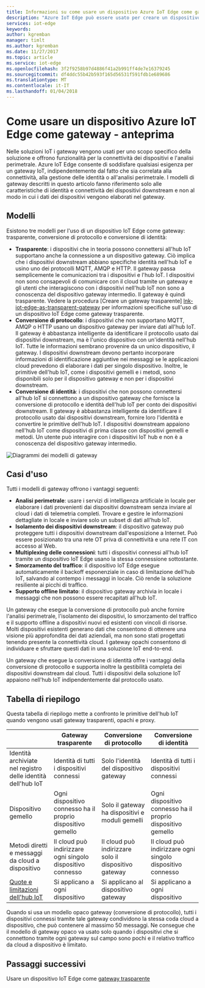 ```yaml
---
title: Informazioni su come usare un dispositivo Azure IoT Edge come gateway per altri dispositivi | Microsoft Docs
description: "Azure IoT Edge può essere usato per creare un dispositivo gateway trasparente, opaco o proxy che invia i dati da più dispositivi downstream al cloud o li elabora in locale."
services: iot-edge
keywords: 
author: kgremban
manager: timlt
ms.author: kgremban
ms.date: 11/27/2017
ms.topic: article
ms.service: iot-edge
ms.openlocfilehash: 3f2f9258b97d4886f41a2b991ff4de7e16379245
ms.sourcegitcommit: df4ddc55b42b593f165d56531f591fdb1e689686
ms.translationtype: MT
ms.contentlocale: it-IT
ms.lasthandoff: 01/04/2018
---
```

# <a name="how-an-iot-edge-device-can-be-used-as-a-gateway---preview"></a>Come usare un dispositivo Azure IoT Edge come gateway - anteprima

Nelle soluzioni IoT i gateway vengono usati per uno scopo specifico della soluzione e offrono funzionalità per la connettività dei dispositivi e l'analisi perimetrale. Azure IoT Edge consente di soddisfare qualsiasi esigenza per un gateway IoT, indipendentemente dal fatto che sia correlata alla connettività, alla gestione delle identità o all'analisi perimetrale. I modelli di gateway descritti in questo articolo fanno riferimento solo alle caratteristiche di identità e connettività dei dispositivi downstream e non al modo in cui i dati dei dispositivi vengono elaborati nel gateway.

## <a name="patterns"></a>Modelli
Esistono tre modelli per l'uso di un dispositivo IoT Edge come gateway: trasparente, conversione di protocollo e conversione di identità:
* **Trasparente**: i dispositivi che in teoria possono connettersi all'hub IoT supportano anche la connessione a un dispositivo gateway. Ciò implica che i dispositivi downstream abbiano specifiche identità nell'hub IoT e usino uno dei protocolli MQTT, AMQP e HTTP. Il gateway passa semplicemente le comunicazioni tra i dispositivi e l'hub IoT. I dispositivi non sono consapevoli di comunicare con il cloud tramite un gateway e gli utenti che interagiscono con i dispositivi nell'hub IoT non sono a conoscenza del dispositivo gateway intermedio. Il gateway è quindi trasparente. Vedere la procedura [Creare un gateway trasparente] [ lnk-iot-edge-as-transparent-gateway] per informazioni specifiche sull'uso di un dispositivo IoT Edge come gateway trasparente.
* **Conversione di protocollo**: i dispositivi che non supportano MQTT, AMQP o HTTP usano un dispositivo gateway per inviare dati all'hub IoT. Il gateway è abbastanza intelligente da identificare il protocollo usato dai dispositivi downstream, ma è l'unico dispositivo con un'identità nell'hub IoT. Tutte le informazioni sembrano provenire da un unico dispositivo, il gateway. I dispositivi downstream devono pertanto incorporare informazioni di identificazione aggiuntive nei messaggi se le applicazioni cloud prevedono di elaborare i dati per singolo dispositivo. Inoltre, le primitive dell'hub IoT, come i dispositivi gemelli e i metodi, sono disponibili solo per il dispositivo gateway e non per i dispositivi downstream.
* **Conversione di identità**: i dispositivi che non possono connettersi all'hub IoT si connettono a un dispositivo gateway che fornisce la conversione di protocollo e identità dell'hub IoT per conto dei dispositivi downstream. Il gateway è abbastanza intelligente da identificare il protocollo usato dai dispositivi downstream, fornire loro l'identità e convertire le primitive dell'hub IoT. I dispositivi downstream appaiono nell'hub IoT come dispositivi di prima classe con dispositivi gemelli e metodi. Un utente può interagire con i dispositivi IoT hub e non è a conoscenza del dispositivo gateway intermedio.

![Diagrammi dei modelli di gateway][1]

## <a name="use-cases"></a>Casi d'uso
Tutti i modelli di gateway offrono i vantaggi seguenti:
* **Analisi perimetrale**: usare i servizi di intelligenza artificiale in locale per elaborare i dati provenienti dai dispositivi downstream senza inviare al cloud i dati di telemetria completi. Trovare e gestire le informazioni dettagliate in locale e inviare solo un subset di dati all'hub IoT. 
* **Isolamento dei dispositivi downstream**: il dispositivo gateway può proteggere tutti i dispositivi downstream dall'esposizione a Internet. Può essere posizionato tra una rete OT priva di connettività e una rete IT con accesso al Web. 
* **Multiplexing delle connessioni**: tutti i dispositivi connessi all'hub IoT tramite un dispositivo IoT Edge usano la stessa connessione sottostante.
* **Smorzamento del traffico**: il dispositivo IoT Edge esegue automaticamente il backoff esponenziale in caso di limitazione dell'hub IoT, salvando al contempo i messaggi in locale. Ciò rende la soluzione resiliente ai picchi di traffico.
* **Supporto offline limitato**: il dispositivo gateway archivia in locale i messaggi che non possono essere recapitati all'hub IoT.

Un gateway che esegue la conversione di protocollo può anche fornire l'analisi perimetrale, l'isolamento dei dispositivi, lo smorzamento del traffico e il supporto offline a dispositivi nuovi ed esistenti con vincoli di risorse. Molti dispositivi esistenti generano dati che consentono di ottenere una visione più approfondita dei dati aziendali, ma non sono stati progettati tenendo presente la connettività cloud. I gateway opachi consentono di individuare e sfruttare questi dati in una soluzione IoT end-to-end.

Un gateway che esegue la conversione di identità offre i vantaggi della conversione di protocollo e supporta inoltre la gestibilità completa dei dispositivi downstream dal cloud. Tutti i dispositivi della soluzione IoT appaiono nell'hub IoT indipendentemente dal protocollo usato.

## <a name="cheat-sheet"></a>Tabella di riepilogo
Questa tabella di riepilogo mette a confronto le primitive dell'hub IoT quando vengono usati gateway trasparenti, opachi e proxy.

| &nbsp; | Gateway trasparente | Conversione di protocollo | Conversione di identità |
|--------|-------------|--------|--------|
| Identità archiviate nel registro delle identità dell'hub IoT | Identità di tutti i dispositivi connessi | Solo l'identità del dispositivo gateway | Identità di tutti i dispositivi connessi |
| Dispositivo gemello | Ogni dispositivo connesso ha il proprio dispositivo gemello | Solo il gateway ha dispositivi e moduli gemelli | Ogni dispositivo connesso ha il proprio dispositivo gemello |
| Metodi diretti e messaggi da cloud a dispositivo | Il cloud può indirizzare ogni singolo dispositivo connesso | Il cloud può indirizzare solo il dispositivo gateway | Il cloud può indirizzare ogni singolo dispositivo connesso |
| [Quote e limitazioni dell'hub IoT][lnk-iothub-throttles-quotas] | Si applicano a ogni dispositivo | Si applicano al dispositivo gateway | Si applicano a ogni dispositivo |

Quando si usa un modello opaco gateway (conversione di protocollo), tutti i dispositivi connessi tramite tale gateway condividono la stessa coda cloud a dispositivo, che può contenere al massimo 50 messaggi. Ne consegue che il modello di gateway opaco va usato solo quando i dispositivi che si connettono tramite ogni gateway sul campo sono pochi e il relativo traffico da cloud a dispositivo è limitato.

## <a name="next-steps"></a>Passaggi successivi
Usare un dispositivo IoT Edge come [gateway trasparente][lnk-iot-edge-as-transparent-gateway] 

[lnk-iot-edge-as-transparent-gateway]: ./how-to-create-transparent-gateway.md
[lnk-iothub-throttles-quotas]: ../iot-hub/iot-hub-devguide-quotas-throttling.md

[1]: ./media/iot-edge-as-gateway/edge-as-gateway.png
